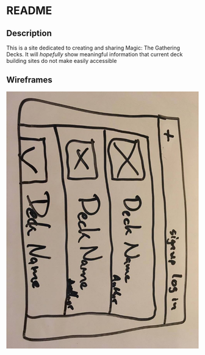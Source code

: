 # README
## Description
This is a site dedicated to creating and sharing Magic: The Gathering Decks.  It will *hopefully* show meaningful information that current deck building sites do not make easily accessible 
## Wireframes
![Home Page](assets/Home.jpg)